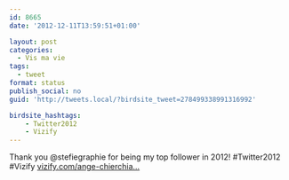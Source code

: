 ```yaml
---
id: 8665
date: '2012-12-11T13:59:51+01:00'

layout: post
categories:
  - Vis ma vie
tags:
  - tweet
format: status
publish_social: no
guid: 'http://tweets.local/?birdsite_tweet=278499338991316992'

birdsite_hashtags:
    - Twitter2012
    - Vizify
---
```


Thank you @stefiegraphie for being my top follower in 2012! #Twitter2012 #Vizify [vizify.com/ange-chierchia…](https://www.vizify.com/ange-chierchia/year-on-twitter)